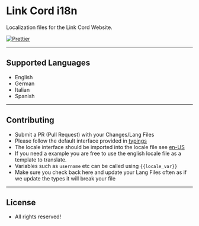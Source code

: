# Link Cord i18n
Localization files for the Link Cord Website.

[![Prettier](https://github.com/LinkCordApp/localization/actions/workflows/prettier.yml/badge.svg?branch=production)](https://github.com/LinkCordApp/localization/actions/workflows/prettier.yml)

---

## Supported Languages
- English
- German
- Italian
- Spanish

---

## Contributing 
- Submit a PR (Pull Request) with your Changes/Lang Files
- Please follow the default interface provided in [typings](./typings/locale.ts)
- The locale interface should be imported into the locale file see [en-US](./locales/English/locale.tsx)
- If you need a example you are free to use the english locale file as a template to translate.
- Variables such as `username` etc can be called using `{{locale_var}}`
- Make sure you check back here and update your Lang Files often as if we update the types it will break your file

---

## License
- All rights reserved! 

